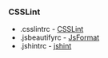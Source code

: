 

### CSSLint
* .csslintrc - [CSSLint](https://github.com/CSSLint/csslint)
* .jsbeautifyrc - [JsFormat](https://github.com/jdc0589/JsFormat)
* .jshintrc - [jshint](https://github.com/jshint/jshint)
